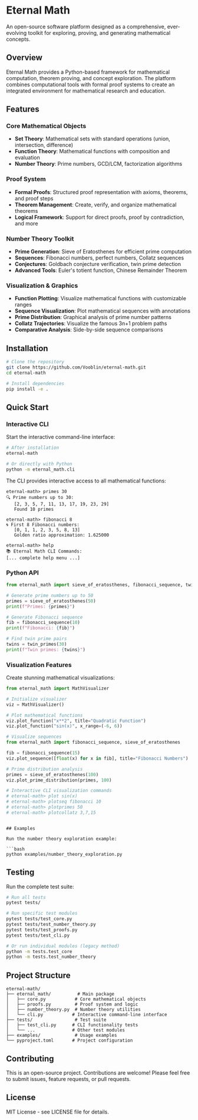 # Eternal Math

An open-source software platform designed as a comprehensive, ever-evolving toolkit for exploring, proving, and generating mathematical concepts.

## Overview

Eternal Math provides a Python-based framework for mathematical computation, theorem proving, and concept exploration. The platform combines computational tools with formal proof systems to create an integrated environment for mathematical research and education.

## Features

### Core Mathematical Objects
- **Set Theory**: Mathematical sets with standard operations (union, intersection, difference)
- **Function Theory**: Mathematical functions with composition and evaluation
- **Number Theory**: Prime numbers, GCD/LCM, factorization algorithms

### Proof System
- **Formal Proofs**: Structured proof representation with axioms, theorems, and proof steps
- **Theorem Management**: Create, verify, and organize mathematical theorems
- **Logical Framework**: Support for direct proofs, proof by contradiction, and more

### Number Theory Toolkit
- **Prime Generation**: Sieve of Eratosthenes for efficient prime computation
- **Sequences**: Fibonacci numbers, perfect numbers, Collatz sequences
- **Conjectures**: Goldbach conjecture verification, twin prime detection
- **Advanced Tools**: Euler's totient function, Chinese Remainder Theorem

### Visualization & Graphics
- **Function Plotting**: Visualize mathematical functions with customizable ranges
- **Sequence Visualization**: Plot mathematical sequences with annotations
- **Prime Distribution**: Graphical analysis of prime number patterns
- **Collatz Trajectories**: Visualize the famous 3n+1 problem paths
- **Comparative Analysis**: Side-by-side sequence comparisons

## Installation

```bash
# Clone the repository
git clone https://github.com/Vooblin/eternal-math.git
cd eternal-math

# Install dependencies
pip install -e .
```

## Quick Start

### Interactive CLI

Start the interactive command-line interface:

```bash
# After installation
eternal-math

# Or directly with Python
python -m eternal_math.cli
```

The CLI provides interactive access to all mathematical functions:

```
eternal-math> primes 30
🔍 Prime numbers up to 30:
   [2, 3, 5, 7, 11, 13, 17, 19, 23, 29]
   Found 10 primes

eternal-math> fibonacci 8
🌀 First 8 Fibonacci numbers:
   [0, 1, 1, 2, 3, 5, 8, 13]
   Golden ratio approximation: 1.625000

eternal-math> help
📚 Eternal Math CLI Commands:
[... complete help menu ...]
```

### Python API

```python
from eternal_math import sieve_of_eratosthenes, fibonacci_sequence, twin_primes

# Generate prime numbers up to 50
primes = sieve_of_eratosthenes(50)
print(f"Primes: {primes}")

# Generate Fibonacci sequence
fib = fibonacci_sequence(10)
print(f"Fibonacci: {fib}")

# Find twin prime pairs
twins = twin_primes(30)
print(f"Twin primes: {twins}")
```

### Visualization Features

Create stunning mathematical visualizations:

```python
from eternal_math import MathVisualizer

# Initialize visualizer
viz = MathVisualizer()

# Plot mathematical functions
viz.plot_function("x**2", title="Quadratic Function")
viz.plot_function("sin(x)", x_range=(-6, 6))

# Visualize sequences
from eternal_math import fibonacci_sequence, sieve_of_eratosthenes

fib = fibonacci_sequence(15)
viz.plot_sequence([float(x) for x in fib], title="Fibonacci Numbers")

# Prime distribution analysis
primes = sieve_of_eratosthenes(100)
viz.plot_prime_distribution(primes, 100)

# Interactive CLI visualization commands
# eternal-math> plot sin(x)
# eternal-math> plotseq fibonacci 10
# eternal-math> plotprimes 50
# eternal-math> plotcollatz 3,7,15
```
```

## Examples

Run the number theory exploration example:

```bash
python examples/number_theory_exploration.py
```

## Testing

Run the complete test suite:

```bash
# Run all tests
pytest tests/

# Run specific test modules
pytest tests/test_core.py
pytest tests/test_number_theory.py
pytest tests/test_proofs.py
pytest tests/test_cli.py

# Or run individual modules (legacy method)
python -m tests.test_core
python -m tests.test_number_theory
```

## Project Structure

```
eternal-math/
├── eternal_math/          # Main package
│   ├── core.py           # Core mathematical objects
│   ├── proofs.py         # Proof system and logic
│   ├── number_theory.py  # Number theory utilities
│   └── cli.py           # Interactive command-line interface
├── tests/                # Test suite
│   ├── test_cli.py      # CLI functionality tests
│   └── ...              # Other test modules
├── examples/             # Usage examples
└── pyproject.toml       # Project configuration
```

## Contributing

This is an open-source project. Contributions are welcome! Please feel free to submit issues, feature requests, or pull requests.

## License

MIT License - see LICENSE file for details.
